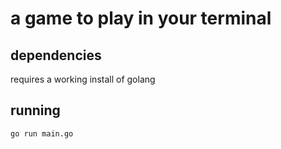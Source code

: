 # a game to play in your terminal

## dependencies
requires a working install of golang

## running

```sh
go run main.go
```
